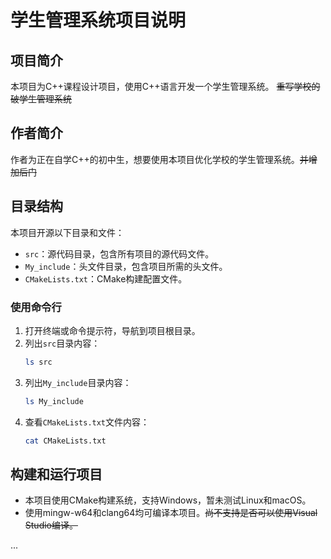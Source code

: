 # 学生管理系统项目说明

## 项目简介
本项目为C++课程设计项目，使用C++语言开发一个学生管理系统。
~~重写学校的破学生管理系统~~

## 作者简介
作者为正在自学C++的初中生，想要使用本项目优化学校的学生管理系统。~~并增加后门~~

## 目录结构
本项目开源以下目录和文件：
- `src`：源代码目录，包含所有项目的源代码文件。
- `My_include`：头文件目录，包含项目所需的头文件。
- `CMakeLists.txt`：CMake构建配置文件。


### 使用命令行
1. 打开终端或命令提示符，导航到项目根目录。
2. 列出`src`目录内容：
   ```sh
   ls src
   ```
3. 列出`My_include`目录内容：
   ```sh
   ls My_include
   ```
4. 查看`CMakeLists.txt`文件内容：
   ```sh
   cat CMakeLists.txt
   ```

## 构建和运行项目
- 本项目使用CMake构建系统，支持Windows，暂未测试Linux和macOS。
- 使用mingw-w64和clang64均可编译本项目。~~尚不支持是否可以使用Visual Studio编译。~~

...